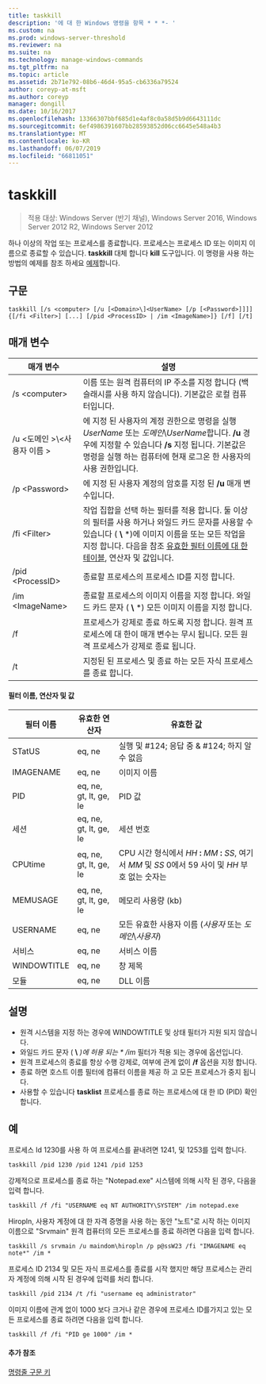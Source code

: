 ```yaml
---
title: taskkill
description: '에 대 한 Windows 명령을 항목 * * *- '
ms.custom: na
ms.prod: windows-server-threshold
ms.reviewer: na
ms.suite: na
ms.technology: manage-windows-commands
ms.tgt_pltfrm: na
ms.topic: article
ms.assetid: 2b71e792-08b6-46d4-95a5-cb6336a79524
author: coreyp-at-msft
ms.author: coreyp
manager: dongill
ms.date: 10/16/2017
ms.openlocfilehash: 13366307bbf685d1e4af8c0a58d5b9d6643111dc
ms.sourcegitcommit: 6ef4986391607bb28593852d06cc6645e548a4b3
ms.translationtype: MT
ms.contentlocale: ko-KR
ms.lasthandoff: 06/07/2019
ms.locfileid: "66811051"
---
```

# <a name="taskkill"></a>taskkill

>적용 대상: Windows Server (반기 채널), Windows Server 2016, Windows Server 2012 R2, Windows Server 2012

하나 이상의 작업 또는 프로세스를 종료합니다. 프로세스는 프로세스 ID 또는 이미지 이름으로 종료할 수 있습니다. **taskkill** 대체 합니다 **kill** 도구입니다.
이 명령을 사용 하는 방법의 예제를 참조 하세요 [예제](#examples)합니다.

## <a name="syntax"></a>구문

```
taskkill [/s <computer> [/u [<Domain>\]<UserName> [/p [<Password>]]]] {[/fi <Filter>] [...] [/pid <ProcessID> | /im <ImageName>]} [/f] [/t]
```

## <a name="parameters"></a>매개 변수

|         매개 변수         |                                                                                                                                        설명                                                                                                                                        |
|---------------------------|-------------------------------------------------------------------------------------------------------------------------------------------------------------------------------------------------------------------------------------------------------------------------------------------|
|      /s \<computer>       |                                                                                    이름 또는 원격 컴퓨터의 IP 주소를 지정 합니다 (백슬래시를 사용 하지 않습니다). 기본값은 로컬 컴퓨터입니다.                                                                                     |
| /u \<도메인 >\\\<사용자 이름 > | 에 지정 된 사용자의 계정 권한으로 명령을 실행 *UserName* 또는 *도메인*\\*UserName*합니다. **/u** 경우에 지정할 수 있습니다 **/s** 지정 됩니다. 기본값은 명령을 실행 하는 컴퓨터에 현재 로그온 한 사용자의 사용 권한입니다. |
|      /p \<Password>       |                                                                                                   에 지정 된 사용자 계정의 암호를 지정 된 **/u** 매개 변수입니다.                                                                                                   |
|       /fi \<Filter>       |          작업 집합을 선택 하는 필터를 적용 합니다. 둘 이상의 필터를 사용 하거나 와일드 카드 문자를 사용할 수 있습니다 ( **\\** \*)에 이미지 이름을 또는 모든 작업을 지정 합니다. 다음을 참조 [유효한 필터 이름에 대 한 테이블](#filter-names-operators-and-values), 연산자 및 값입니다.           |
|     /pid \<ProcessID>     |                                                                                                                 종료할 프로세스의 프로세스 ID를 지정 합니다.                                                                                                                 |
|     /im \<ImageName>      |                                                                                종료할 프로세스의 이미지 이름을 지정 합니다. 와일드 카드 문자 ( **\\** \*) 모든 이미지 이름을 지정 합니다.                                                                                |
|            /f             |                                                                    프로세스가 강제로 종료 하도록 지정 합니다. 원격 프로세스에 대 한이 매개 변수는 무시 됩니다. 모든 원격 프로세스가 강제로 종료 됩니다.                                                                     |
|            /t             |                                                                                                          지정된 된 프로세스 및 종료 하는 모든 자식 프로세스를 종료 합니다.                                                                                                          |

#### <a name="filter-names-operators-and-values"></a>필터 이름, 연산자 및 값

| 필터 이름 |    유효한 연산자     |                                                                유효한 값                                                                |
|-------------|------------------------|----------------------------------------------------------------------------------------------------------------------------------------------|
|   STatUS    |         eq, ne         |                                                 실행 및 #124; 응답 중 & #124; 하지 알 수 없음                                                 |
|  IMAGENAME  |         eq, ne         |                                                                  이미지 이름                                                                  |
|     PID     | eq, ne, gt, lt, ge, le |                                                                  PID 값                                                                   |
|   세션   | eq, ne, gt, lt, ge, le |                                                                세션 번호                                                                |
|   CPUtime   | eq, ne, gt, lt, ge, le | CPU 시간 형식에서 <em>HH</em> **:** <em>MM</em> **:** <em>SS</em>, 여기서 *MM* 및 *SS* 0에서 59 사이 및 *HH* 부호 없는 숫자는 |
|  MEMUSAGE   | eq, ne, gt, lt, ge, le |                                                              메모리 사용량 (kb)                                                              |
|  USERNAME   |         eq, ne         |                                               모든 유효한 사용자 이름 (*사용자* 또는 *도메인*\\*사용자*)                                               |
|  서비스   |         eq, ne         |                                                                 서비스 이름                                                                 |
| WINDOWTITLE |         eq, ne         |                                                                 창 제목                                                                 |
|   모듈   |         eq, ne         |                                                                   DLL 이름                                                                   |

## <a name="remarks"></a>설명
* 원격 시스템을 지정 하는 경우에 WINDOWTITLE 및 상태 필터가 지원 되지 않습니다.
* 와일드 카드 문자 ( **\\** <em>)에 허용 되는 * */im</em>*  필터가 적용 되는 경우에 옵션입니다.
* 원격 프로세스의 종료를 항상 수행 강제로, 여부에 관계 없이 **/f** 옵션을 지정 합니다.
* 종료 하면 호스트 이름 필터에 컴퓨터 이름을 제공 하 고 모든 프로세스가 중지 됩니다.
* 사용할 수 있습니다 **tasklist** 프로세스를 종료 하는 프로세스에 대 한 ID (PID) 확인 합니다.

## <a name="examples"></a>예

프로세스 Id 1230를 사용 하 여 프로세스를 끝내려면 1241, 및 1253를 입력 합니다.

```
taskkill /pid 1230 /pid 1241 /pid 1253
```

강제적으로 프로세스를 종료 하는 "Notepad.exe" 시스템에 의해 시작 된 경우, 다음을 입력 합니다.

```
taskkill /f /fi "USERNAME eq NT AUTHORITY\SYSTEM" /im notepad.exe
```

Hiropln, 사용자 계정에 대 한 자격 증명을 사용 하는 동안 "노트"로 시작 하는 이미지 이름으로 "Srvmain" 원격 컴퓨터의 모든 프로세스를 종료 하려면 다음을 입력 합니다.

```
taskkill /s srvmain /u maindom\hiropln /p p@ssW23 /fi "IMAGENAME eq note*" /im *
```

프로세스 ID 2134 및 모든 자식 프로세스를 종료를 시작 했지만 해당 프로세스는 관리자 계정에 의해 시작 된 경우에 입력를 처리 합니다.

```
taskkill /pid 2134 /t /fi "username eq administrator"
```

이미지 이름에 관계 없이 1000 보다 크거나 같은 경우에 프로세스 ID를가지고 있는 모든 프로세스를 종료 하려면 다음을 입력 합니다.

```
taskkill /f /fi "PID ge 1000" /im *
```

#### <a name="additional-references"></a>추가 참조
[명령줄 구문 키](command-line-syntax-key.md)
